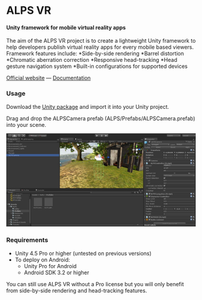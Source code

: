 ALPS VR
========

#### Unity framework for mobile virtual reality apps ####

The aim of the ALPS VR project is to create a lightweight Unity framework to help developers publish virtual reality apps for every mobile based viewers. Framework features include:
*Side-by-side rendering
*Barrel distortion
*Chromatic aberration correction
*Responsive head-tracking
*Head gesture navigation system
*Built-in configurations for supported devices

[Official website](http://alpsvr.com) — [Documentation](http://alpsvr.com/docs/)

### Usage ###

Download the [Unity package](http://alpsvr.com) and import it into your Unity project.

Drag and drop the ALPSCamera prefab (ALPS/Prefabs/ALPSCamera.prefab) into your scene.

![alt tag](/Screenshots/ALPSVR_Preview.JPG)

### Requirements ###
* Unity 4.5 Pro or higher (untested on previous versions)
* To deploy on Android:
  * Unity Pro for Android
  * Android SDK 3.2 or higher

You can still use ALPS VR without a Pro license but you will only benefit from side-by-side rendering and head-tracking features.